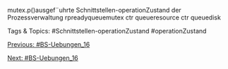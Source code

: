 mutex.p()ausgef¨uhrte
Schnittstellen-operationZustand der Prozessverwaltung
rpreadyqueuemutex
ctr queueresource
ctr queuedisk

   Tags & Topics:
   #Schnittstellen-operationZustand
   #operationZustand

[Previous: #BS-Uebungen_16](BS-Uebungen_16.md)

[Next: #BS-Uebungen_16](BS-Uebungen_16.md)